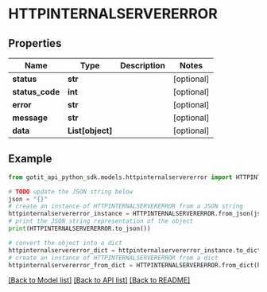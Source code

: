 # HTTPINTERNALSERVERERROR


## Properties

Name | Type | Description | Notes
------------ | ------------- | ------------- | -------------
**status** | **str** |  | [optional] 
**status_code** | **int** |  | [optional] 
**error** | **str** |  | [optional] 
**message** | **str** |  | [optional] 
**data** | **List[object]** |  | [optional] 

## Example

```python
from gotit_api_python_sdk.models.httpinternalservererror import HTTPINTERNALSERVERERROR

# TODO update the JSON string below
json = "{}"
# create an instance of HTTPINTERNALSERVERERROR from a JSON string
httpinternalservererror_instance = HTTPINTERNALSERVERERROR.from_json(json)
# print the JSON string representation of the object
print(HTTPINTERNALSERVERERROR.to_json())

# convert the object into a dict
httpinternalservererror_dict = httpinternalservererror_instance.to_dict()
# create an instance of HTTPINTERNALSERVERERROR from a dict
httpinternalservererror_from_dict = HTTPINTERNALSERVERERROR.from_dict(httpinternalservererror_dict)
```
[[Back to Model list]](../README.md#documentation-for-models) [[Back to API list]](../README.md#documentation-for-api-endpoints) [[Back to README]](../README.md)


